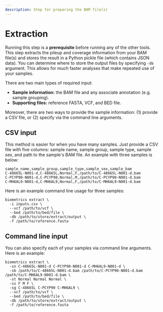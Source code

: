 ```yaml
---
description: Step for preparing the BAM file(s)
---
```


# Extraction

Running this step is a **prerequisite** before running any of the other tools. This step extracts the pileup and coverage information from your BAM file\(s\) and stores the result in a Python pickle file \(which contains JSON data\). You can determine where to store the output files by specifying `-db` argument. This allows for much faster analyses that make repeated use of your samples.

There are two main types of required input:

* **Sample information:** the BAM file and any associate annotation \(e.g. sample grouping\).
* **Supporting files:** reference FASTA, VCF, and BED file.

Moreover, there are two ways to provide the sample information: \(1\) provide a CSV file, or \(2\) specify via the command line arguments.

## CSV input

This method is easier for when you have many samples. Just provide a CSV file with five columns: sample name, sample group, sample type, sample sex, and path to the sample's BAM file. An example with three samples is below:

```text
sample_name,sample_group,sample_type,sample_sex,sample_bam
C-48665L-N001-d,C-48665L,Normal,F,/path/to/C-48665L-N001-d.bam
C-PCYP90-N001-d,C-PCYP90,Normal,M,/path/to/C-PCYP90-N001-d.bam
C-MH6AL9-N001-d,C-MH6AL9,Normal,F,/path/to/C-MH6AL9-N001-d.bam
```

Here is an example command line usage for three samples:

```text
biometrics extract \
  -i inputs.csv \
  --vcf /path/to/vcf \
  --bed /path/to/bed/file \
  -db /path/to/store/extract/output \
  -f /path/to/reference.fasta
```

## Command line input

You can also specify each of your samples via command line arguments. Here is an example:

```text
biometrics extract \
  -sn C-48665L-N001-d C-PCYP90-N001-d C-MH6AL9-N001-d \
  -sb /path/to/C-48665L-N001-d.bam /path/to/C-PCYP90-N001-d.bam /path/to/C-MH6AL9-N001-d.bam \
  -st Normal Normal Normal \
  -ss F M F \
  -sg C-48665L C-PCYP90 C-MH6AL9 \
  --vcf /path/to/vcf \
  --bed /path/to/bed/file \
  -db /path/to/store/extract/output \
  -f /path/to/reference.fasta
```


